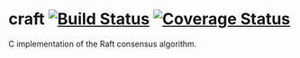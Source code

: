 craft [![Build Status](https://travis-ci.org/jfhamlin/craft.svg?branch=wire-messages)](https://travis-ci.org/jfhamlin/craft) [![Coverage Status](https://img.shields.io/coveralls/jfhamlin/craft.svg)](https://coveralls.io/r/jfhamlin/craft)
=====

C implementation of the Raft consensus algorithm.
